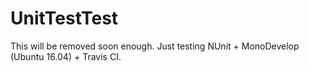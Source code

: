 UnitTestTest
===============

This will be removed soon enough.  Just testing NUnit + MonoDevelop (Ubuntu 16.04) + Travis CI.
